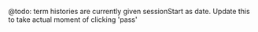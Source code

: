 @todo: term histories are currently given sessionStart as date. Update this to take actual moment of clicking 'pass'